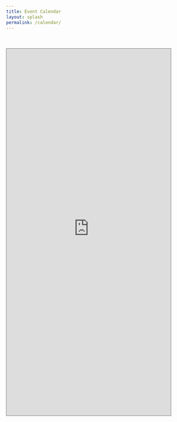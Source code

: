 ```yaml
---
title: Event Calendar
layout: splash
permalink: /calendar/
---
```

<!-- Google tag (gtag.js) -->
<script async src="https://www.googletagmanager.com/gtag/js?id=G-04ZQ48HPLD"></script>
<script>
  window.dataLayer = window.dataLayer || [];
  function gtag(){dataLayer.push(arguments);}
  gtag('js', new Date());

  gtag('config', 'G-04ZQ48HPLD');
</script>
<style>
.cal-container {
  max-width: 800px;
  margin: 0 auto;
}
</style>

<div class="cal-container">
<br>
<br>
<iframe src="https://calendar.google.com/calendar/embed?height=800&wkst=2&ctz=America%2FLos_Angeles&bgcolor=%233F51B5&showNav=0&title=Events%20at%20Sucias&showPrint=0&showCalendars=0&mode=AGENDA&showTabs=0&showDate=0&src=c3VjaWFzLm1mYmRAZ21haWwuY29t&color=%239E69AF" style="border:solid 1px #777" width="450" height="1000" frameborder="0" scrolling="no"></iframe>
</div>
